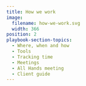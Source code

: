 ```yaml
---
title: How we work
image:
  filename: how-we-work.svg
  width: 366
position: 2
playbook-section-topics:
  - Where, when and how
  - Tools
  - Tracking time
  - Meetings
  - All Hands meeting
  - Client guide
---
```

